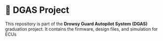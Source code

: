 # 🚗 DGAS Project

This repository is part of the **Drowsy Guard Autopilot System (DGAS)** graduation project. It contains the firmware, design files, and simulation for ECUs
